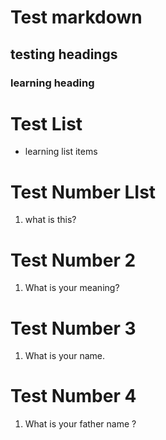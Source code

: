 # Test markdown
## testing headings
### learning heading

# Test List
- learning list items

# Test Number LIst
1. what is this?

# Test Number 2
1. What is your meaning?

# Test Number 3
1. What is your name.

# Test Number 4
1. What is your father name ?